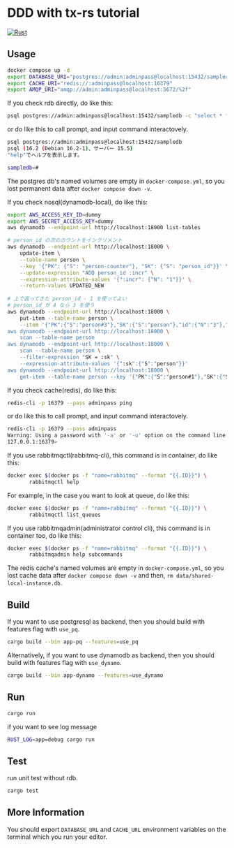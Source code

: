 # DDD with tx-rs tutorial

[![Rust](https://github.com/cutsea110/tx-rs/actions/workflows/rust.yml/badge.svg)](https://github.com/cutsea110/tx-rs/actions/workflows/rust.yml)

## Usage

```bash
docker compose up -d
export DATABASE_URI="postgres://admin:adminpass@localhost:15432/sampledb"
export CACHE_URI="redis://:adminpass@localhost:16379"
export AMQP_URI="amqp://admin:adminpass@localhost:5672/%2f"
```

If you check rdb directly, do like this:

```bash
psql postgres://admin:adminpass@localhost:15432/sampledb -c "select * from person"
```

or do like this to call prompt, and input command interactovely.

```bash
psql postgres://admin:adminpass@localhost:15432/sampledb
psql (16.2 (Debian 16.2-1)、サーバー 15.5)
"help"でヘルプを表示します。

sampledb=#
```

The postgres db's named volumes are empty in `docker-compose.yml`, so you lost permanent data after `docker compose down -v`.


If you check nosql(dynamodb-local), do like this:

```bash
export AWS_ACCESS_KEY_ID=dummy
export AWS_SECRET_ACCESS_KEY=dummy
aws dynamodb --endpoint-url http://localhost:18000 list-tables

# person_id の次のカウントをインクリメント
aws dynamodb --endpoint-url http://localhost:18000 \
	update-item \
    --table-name person \
    --key '{"PK": {"S": "person-counter"}, "SK": {"S": "person_id"}}' \
    --update-expression "ADD person_id :incr" \
    --expression-attribute-values '{":incr": {"N": "1"}}' \
    --return-values UPDATED_NEW
					
# 上で返ってきた person_id - 1 を使ってよい
# person_id が 4 なら 3 を使う
aws dynamodb --endpoint-url http://localhost:18000 \
    put-item --table-name person \
	--item '{"PK":{"S":"person#3"},"SK":{"S":"person"},"id":{"N":"3"},"name":{"S":"Abel"},"birth_date":{"S":"1802-08-05"},"death_date":{"S":"1829-04-06"},"data":{"S":"Abel's theorem"}}'
aws dynamodb --endpoint-url http://localhost:18000 \
    scan --table-name person
aws dynamodb --endpoint-url http://localhost:18000 \
    scan --table-name person \
    --filter-expression "SK = :sk" \
    --expression-attribute-values '{":sk":{"S":"person"}}'
aws dynamodb --endpoint-url http://localhost:18000 \
    get-item --table-name person --key '{"PK":{"S":"person#1"},"SK":{"S":"person"}}'
```

If you check cache(redis), do like this:

```bash
redis-cli -p 16379 --pass adminpass ping
```

or do like this to call prompt, and input command interactovely.

```bash
redis-cli -p 16379 --pass adminpass
Warning: Using a password with '-a' or '-u' option on the command line interface may not be safe.
127.0.0.1:16379>
```

If you use rabbitmqctl(rabbitmq-cli), this command is in container, do like this:

```bash
docker exec $(docker ps -f "name=rabbitmq" --format "{{.ID}}") \
       rabbitmqctl help
```

For example, in the case you want to look at queue, do like this:

```bash
docker exec $(docker ps -f "name=rabbitmq" --format "{{.ID}}") \
       rabbitmqctl list_queues
```

If you use rabbitmqadmin(administrator control cli), this command is in container too, do like this:

```bash
docker exec $(docker ps -f "name=rabbitmq" --format "{{.ID}}") \
       rabbitmqadmin help subcommands
```

The redis cache's named volumes are empty in `docker-compose.yml`, so you lost cache data after `docker compose down -v` and then, `rm data/shared-local-instance.db`.

## Build

If you want to use postgresql as backend, then you should build with features flag with `use_pq`.

```bash
cargo build --bin app-pq --features=use_pq
```

Alternatively, if you want to use dynamodb as backend, then you should build with features flag with `use_dynamo`.

```bash
cargo build --bin app-dynamo --features=use_dynamo
```

## Run

```bash
cargo run
```

if you want to see log message

```bash
RUST_LOG=app=debug cargo run
```

## Test

run unit test without rdb.

```bash
cargo test
```

## More Information

You should export `DATABASE_URL` and `CACHE_URL` environment variables on the terminal which you run your editor.
